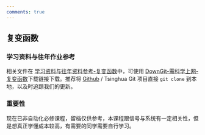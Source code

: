 ```yaml
---
comments: true
---
```



## 复变函数

### 学习资料与往年作业参考

相关文件在 [学习资料与往年资料参考-复变函数](https://github.com/Open-DA/OpenDA/tree/main/A_%E5%9F%BA%E7%A1%80%E8%AF%BE%E7%A8%8B/%E5%A4%8D%E5%8F%98%E5%87%BD%E6%95%B0)中，可使用 [DownGit-需科学上网-复变函数](https://tool.mkblog.cn/downgit/#/home?url=https://github.com/Open-DA/OpenDA/tree/main/A_%E5%9F%BA%E7%A1%80%E8%AF%BE%E7%A8%8B/%E5%A4%8D%E5%8F%98%E5%87%BD%E6%95%B0)下载链接下载。推荐将 [Github](https://github.com/Open-DA/OpenDA) / Tsinghua Git 项目直接 `git clone` 到本地，以及时追踪我们的更新。

### 重要性

现在已非自动化必修课程，留档仅供参考，本课程跟信号与系统有一定相关性，但是想真正学懂成本较高，有需要的同学需要自行学习。
